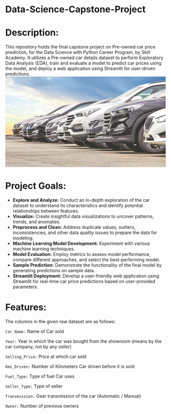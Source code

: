 # **Data-Science-Capstone-Project**
# Description:
This repository holds the final capstone project on Pre-owned car price prediction, for the Data Science with Python Career Program, by Skill Academy. It utilizes a Pre-owned car details dataset to perform Exploratory Data Analysis (EDA), train and evaluate a model to predict car prices using the model, and deploy a web application using Streamlit for user-driven predictions.
<img src = "https://github.com/vishal-verma-96/Capstone_Project_By_Skill_Academy/blob/501dbfa3ffde34144dbf8262f5ec2b39e5f07f82/Readme_image.jpg">

# Project Goals:
* **Explore and Analyze:** Conduct an in-depth exploration of the car dataset to understand its characteristics and identify potential relationships between features.
* **Visualize:** Create insightful data visualizations to uncover patterns, trends, and anomalies.
* **Preprocess and Clean:** Address duplicate values, outliers, inconsistencies, and other data quality issues to prepare the data for modeling.
* **Machine Learning Model Development:** Experiment with various machine learning techniques.
* **Model Evaluation:** Employ metrics to assess model performance, compare different approaches, and select the best-performing model.
* **Sample Prediction:** Demonstrate the functionality of the final model by generating predictions on sample data.
* **Streamlit Deployment:** Develop a user-friendly web application using Streamlit for real-time car price predictions based on user-provided parameters.
# Features:
The columns in the given raw dataset are as follows:

```Car_Name:``` Name of Car sold

```Year:``` Year in which the car was bought from the showroom (means by the car company, not by any seller)

```Selling_Price:``` Price at which car sold

```Kms_Driven:``` Number of Kilometers Car driven before it is sold

```Fuel_Type:``` Type of fuel Car uses

```Seller_Type:``` Type of seller 

```Transmission:``` Gear transmission of the car (Automatic / Manual)

```Owner:``` Number of previous owners 
